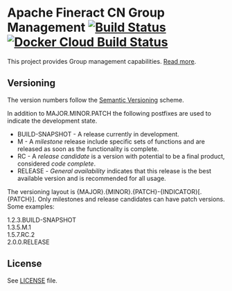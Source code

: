 # Apache Fineract CN Group Management [![Build Status](https://api.travis-ci.com/apache/fineract-cn-group.svg?branch=0.1.x)](https://travis-ci.com/apache/fineract-cn-group) [![Docker Cloud Build Status](https://img.shields.io/docker/cloud/build/apache/fineract-cn-group)](https://hub.docker.com/r/apache/fineract-cn-group/builds)

This project provides Group management capabilities.
[Read more](https://cwiki.apache.org/confluence/display/FINERACT/Fineract+CN+Project+Structure#FineractCNProjectStructure-group).


## Versioning
The version numbers follow the [Semantic Versioning](http://semver.org/) scheme.

In addition to MAJOR.MINOR.PATCH the following postfixes are used to indicate the development state.

* BUILD-SNAPSHOT - A release currently in development. 
* M - A _milestone_ release include specific sets of functions and are released as soon as the functionality is complete.
* RC - A _release candidate_ is a version with potential to be a final product, considered _code complete_.
* RELEASE - _General availability_ indicates that this release is the best available version and is recommended for all usage.

The versioning layout is {MAJOR}.{MINOR}.{PATCH}-{INDICATOR}[.{PATCH}]. Only milestones and release candidates can  have patch versions. Some examples:

1.2.3.BUILD-SNAPSHOT  
1.3.5.M.1  
1.5.7.RC.2  
2.0.0.RELEASE

## License
See [LICENSE](LICENSE) file.
